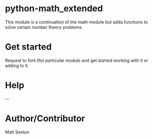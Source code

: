 # python-math_extended
This module is a continuation of the math module but adds functions to solve certain number theory problems.
# Get started
Request to fork this particular module and get started working with it or adding to it.
# Help
--
# Author/Contributor
Matt Sexton
